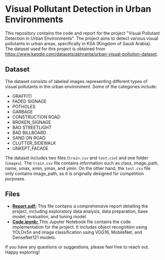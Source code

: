 # Visual Pollutant Detection in Urban Environments
This repository contains the code and report for the project "Visual Pollutant Detection in Urban Environments". The project aims to detect various visual pollutants in urban areas, specifically in KSA (Kingdom of Saudi Arabia). The dataset used for this project is obtained from https://www.kaggle.com/datasets/abhranta/urban-visual-pollution-dataset.

## Dataset
The dataset consists of labeled images representing different types of visual pollutants in the urban environment. Some of the categories include:
- GRAFFITI
- FADED SIGNAGE
- POTHOLES
- GARBAGE
- CONSTRUCTION ROAD
- BROKEN_SIGNAGE
- BAD STREETLIGHT
- BAD BILLBOARD
- SAND ON ROAD
- CLUTTER_SIDEWALK
- UNKEPT_FACADE

The dataset includes two files (```train.csv``` and ```test.csv```) and one folder (```images```). The ```train.csv``` file contains information such as class, image_path, name, xmax, xmin, ymax, and ymin. On the other hand, the ```test.csv``` file only contains image_path, as it is originally designed for competition purposes.

## Files
- [**Report.pdf:**](https://github.com/shafamira/visual-pollutants-detection/blob/e306e6f0d88787eee8ee9d8553f9fc4317696873/Report%20Project%20Deep%20Learning.pdf) This file contains a comprehensive report detailing the project, including exploratory data analysis, data preparation, base model, evaluation, and tuning model.
- [**Code.ipynb:** ](Group_7.ipynb)This Jupyter Notebook file contains the code implementation for the project. It includes object recognition using YOLOv5n and image classification using VGG16, MobileNet, and DenseNet121 models.


If you have any questions or suggestions, please feel free to reach out. Happy exploring!
